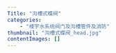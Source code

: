 ```yaml
---
Title: "沟槽式蝶阀"
categories:
    - "楼宇水系统阀门及沟槽管件及消防"
thumbnail: "沟槽式蝶阀_head.jpg"
contentImages: []
---
```

